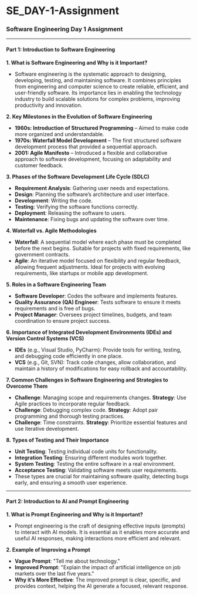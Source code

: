 # SE_DAY-1-Assignment
### Software Engineering Day 1 Assignment

---

#### Part 1: Introduction to Software Engineering

**1. What is Software Engineering and Why is it Important?**
   - Software engineering is the systematic approach to designing, developing, testing, and maintaining software. It combines principles from engineering and computer science to create reliable, efficient, and user-friendly software. Its importance lies in enabling the technology industry to build scalable solutions for complex problems, improving productivity and innovation.

**2. Key Milestones in the Evolution of Software Engineering**
   - **1960s: Introduction of Structured Programming** – Aimed to make code more organized and understandable.
   - **1970s: Waterfall Model Development** – The first structured software development process that provided a sequential approach.
   - **2001: Agile Manifesto** – Introduced a flexible and collaborative approach to software development, focusing on adaptability and customer feedback.

**3. Phases of the Software Development Life Cycle (SDLC)**
   - **Requirement Analysis**: Gathering user needs and expectations.
   - **Design**: Planning the software’s architecture and user interface.
   - **Development**: Writing the code.
   - **Testing**: Verifying the software functions correctly.
   - **Deployment**: Releasing the software to users.
   - **Maintenance**: Fixing bugs and updating the software over time.

**4. Waterfall vs. Agile Methodologies**
   - **Waterfall**: A sequential model where each phase must be completed before the next begins. Suitable for projects with fixed requirements, like government contracts.
   - **Agile**: An iterative model focused on flexibility and regular feedback, allowing frequent adjustments. Ideal for projects with evolving requirements, like startups or mobile app development.

**5. Roles in a Software Engineering Team**
   - **Software Developer**: Codes the software and implements features.
   - **Quality Assurance (QA) Engineer**: Tests software to ensure it meets requirements and is free of bugs.
   - **Project Manager**: Oversees project timelines, budgets, and team coordination to ensure project success.

**6. Importance of Integrated Development Environments (IDEs) and Version Control Systems (VCS)**
   - **IDEs** (e.g., Visual Studio, PyCharm): Provide tools for writing, testing, and debugging code efficiently in one place.
   - **VCS** (e.g., Git, SVN): Track code changes, allow collaboration, and maintain a history of modifications for easy rollback and accountability.

**7. Common Challenges in Software Engineering and Strategies to Overcome Them**
   - **Challenge**: Managing scope and requirements changes. **Strategy**: Use Agile practices to incorporate regular feedback.
   - **Challenge**: Debugging complex code. **Strategy**: Adopt pair programming and thorough testing practices.
   - **Challenge**: Time constraints. **Strategy**: Prioritize essential features and use iterative development.

**8. Types of Testing and Their Importance**
   - **Unit Testing**: Testing individual code units for functionality.
   - **Integration Testing**: Ensuring different modules work together.
   - **System Testing**: Testing the entire software in a real environment.
   - **Acceptance Testing**: Validating software meets user requirements.
   - These types are crucial for maintaining software quality, detecting bugs early, and ensuring a smooth user experience.

---

#### Part 2: Introduction to AI and Prompt Engineering

**1. What is Prompt Engineering and Why is it Important?**
   - Prompt engineering is the craft of designing effective inputs (prompts) to interact with AI models. It is essential as it enables more accurate and useful AI responses, making interactions more efficient and relevant.

**2. Example of Improving a Prompt**
   - **Vague Prompt**: "Tell me about technology."
   - **Improved Prompt**: "Explain the impact of artificial intelligence on job markets over the last five years."
   - **Why it’s More Effective**: The improved prompt is clear, specific, and provides context, helping the AI generate a focused, relevant response.
